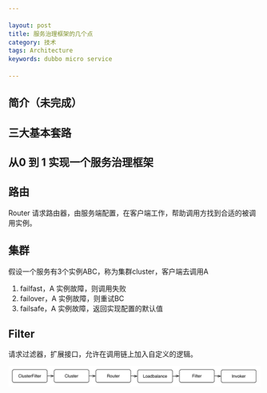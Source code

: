 ```yaml
---

layout: post
title: 服务治理框架的几个点
category: 技术
tags: Architecture
keywords: dubbo micro service

---
```


## 简介（未完成）

## 三大基本套路

## 从0 到 1 实现一个服务治理框架

## 路由

Router
请求路由器，由服务端配置，在客户端工作，帮助调用方找到合适的被调用实例。

## 集群


假设一个服务有3个实例ABC，称为集群cluster，客户端去调用A

1. failfast，A 实例故障，则调用失败
2. failover，A 实例故障，则重试BC
3. failsafe，A 实例故障，返回实现配置的默认值

## Filter

请求过滤器，扩展接口，允许在调用链上加入自定义的逻辑。

![](/public/upload/architecture/service_manage_1.png)

